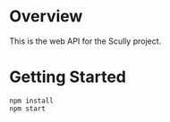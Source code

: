 # Overview
This is the web API for the Scully project.

# Getting Started
```
npm install
npm start
```